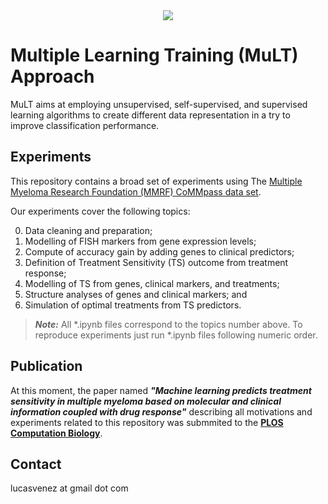 <div align="center">
  <img src="https://github.com/lucasvenez/mult/blob/bioinformatics/mult_logo.png?raw=true">
</div>

# Multiple Learning Training (MuLT) Approach

MuLT aims at employing unsupervised, self-supervised, and supervised learning algorithms to create different data representation in a try to improve classification performance.

## Experiments

This repository contains a broad set of experiments using The [Multiple Myeloma Research Foundation (MMRF) CoMMpass data set](https://research.themmrf.org/).

Our experiments cover the following topics:

   0. Data cleaning and preparation;
   1. Modelling of FISH markers from gene expression levels;
   2. Compute of accuracy gain by adding genes to clinical predictors;
   3. Definition of Treatment Sensitivity (TS) outcome from treatment response;
   4. Modelling of TS from genes, clinical markers, and treatments;
   5. Structure analyses of genes and clinical markers; and
   6. Simulation of optimal treatments from TS predictors.

> **_Note:_** All *.ipynb files correspond to the topics number above. To reproduce experiments just run *.ipynb files following numeric order.

## Publication

At this moment, the paper named **_"Machine learning predicts treatment sensitivity in multiple myeloma based on molecular and clinical information coupled with drug response"_** describing all motivations and experiments related to this repository was submmited to the **[PLOS Computation Biology](https://journals.plos.org/ploscompbiol/)**.

## Contact

lucasvenez at gmail dot com
